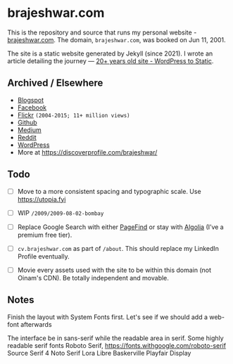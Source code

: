 # brajeshwar.com

This is the repository and source that runs my personal website - [brajeshwar.com](https://brajeshwar.com). The domain, `brajeshwar.com`, was booked on Jun 11, 2001.

The site is a static website generated by Jekyll (since 2021). I wrote an article detailing the journey — [20+ years old site - WordPress to Static](https://brajeshwar.com/2021/brajeshwar.com-2021/).

## Archived / Elsewhere

- [Blogspot](http://brajeshwar.blogspot.com)
- [Facebook](https://www.facebook.com/brajeshwar/)
- [Flickr](https://www.flickr.com/photos/brajeshwar/) `(2004-2015; 11+ million views)`
- [Github](http://github.com/brajeshwar)
- [Medium](https://medium.com/@brajeshwar)
- [Reddit](https://www.reddit.com/user/Brajeshwar/)
- [WordPress](https://profiles.wordpress.org/brajeshwar/)
- More at https://discoverprofile.com/brajeshwar/

## Todo

- [ ] Move to a more consistent spacing and typographic scale. Use https://utopia.fyi
- [ ] WIP `/2009/2009-08-02-bombay`
- [ ] Replace Google Search with either [PageFind](https://pagefind.app) or stay with [Algolia](https://www.algolia.com) (I’ve a premium free tier).
- [ ] `cv.brajeshwar.com` as part of `/about`. This should replace my LinkedIn Profile eventually.
- [ ] Movie every assets used with the site to be within this domain (not Oinam's CDN). Be totally independent and movable.


## Notes

Finish the layout with System Fonts first.
Let's see if we should add a web-font afterwards

The interface be in sans-serif while the readable area in serif.
Some highly readable serif fonts
Roboto Serif, https://fonts.withgoogle.com/roboto-serif
Source Serif 4
Noto Serif
Lora
Libre Baskerville
Playfair Display